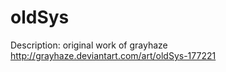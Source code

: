 # oldSys

Description:
original work of grayhaze \
http://grayhaze.deviantart.com/art/oldSys-177221
